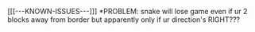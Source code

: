 [[[---KNOWN-ISSUES---]]]
    *PROBLEM: snake will lose game even if ur 2 blocks away from border but apparently only if ur direction's RIGHT???
